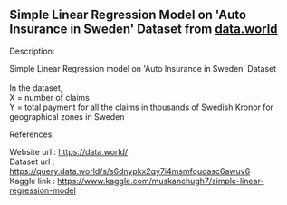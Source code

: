 ## Simple Linear Regression Model on 'Auto Insurance in Sweden' Dataset from [data.world](https://data.world/)


Description: <br/> 

Simple Linear Regression model on 'Auto Insurance in Sweden' Dataset <br /> <br />
In the dataset, <br />
X = number of claims <br />
Y = total payment for all the claims in thousands of Swedish Kronor for geographical zones in Sweden <br />

References: <br /> 

Website  url : https://data.world/ <br />
Dataset url : https://query.data.world/s/s6dnypkx2qy7i4msmfqudasc6awuv6 <br />
Kaggle link : https://www.kaggle.com/muskanchugh7/simple-linear-regression-model <br />
